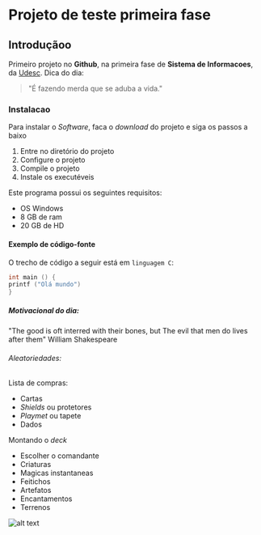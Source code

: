 # Projeto de teste primeira fase
## Introduçãoo
Primeiro projeto no **Github**, na primeira fase de **Sistema de Informacoes**, da [Udesc](https://www.udesc.br/).
Dica do dia:
> "É fazendo merda que se aduba a vida."
### Instalacao
Para instalar o *Software*, faca o *download* do projeto e siga os passos a baixo
1. Entre no diretório do projeto
2. Configure o projeto
3. Compile o projeto
4. Instale os executéveis
   
Este programa possui os seguintes requisitos:
- OS Windows
- 8 GB de ram
- 20 GB de HD
#### Exemplo de código-fonte
O trecho de código a seguir está em `linguagem C`:
```C
int main () {
printf ("Olá mundo")
}
```

##### Motivacional do dia:
"The good is oft interred with their bones, but The evil that men do lives after them"
William Shakespeare

###### Aleatoriedades:
Lista de compras:
- Cartas
- *Shields* ou protetores
- *Playmet* ou tapete
- Dados

Montando o *deck*
- Escolher o comandante
- Criaturas
- Magicas instantaneas
- Feitichos
- Artefatos
- Encantamentos
- Terrenos

![alt text](https://gatherer.wizards.com/Handlers/Image.ashx?multiverseid=618626&type=card "comandante")
